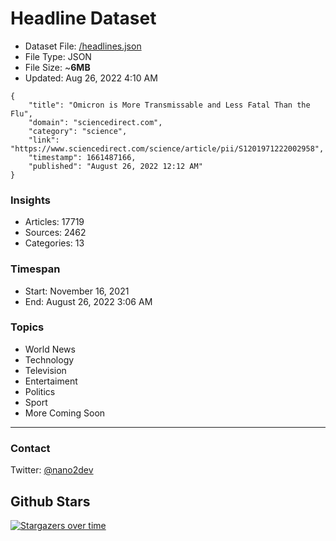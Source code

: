 # Headline Dataset

- Dataset File: [/headlines.json](https://raw.githubusercontent.com/fwd/news/master/headlines.json) 
- File Type: JSON
- File Size: ~**6MB**
- Updated: Aug 26, 2022 4:10 AM

```
{
    "title": "Omicron is More Transmissable and Less Fatal Than the Flu",
    "domain": "sciencedirect.com",
    "category": "science",
    "link": "https://www.sciencedirect.com/science/article/pii/S1201971222002958",
    "timestamp": 1661487166,
    "published": "August 26, 2022 12:12 AM"
}
```

### Insights

- Articles: 17719
- Sources: 2462
- Categories: 13

### Timespan

- Start: November 16, 2021
- End: August 26, 2022 3:06 AM

### Topics

- World News
- Technology
- Television
- Entertaiment
- Politics
- Sport
- More Coming Soon

---

### Contact 

Twitter: [@nano2dev](https://twitter.com/nano2dev)

## Github Stars

[![Stargazers over time](https://starchart.cc/fwd/news.svg)](https://starchart.cc/fwd/news)
	
